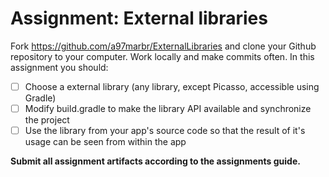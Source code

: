 # Assignment: External libraries

Fork https://github.com/a97marbr/ExternalLibraries and clone your Github repository to your computer. Work locally and make commits often. In this assignment you should:

* [ ] Choose a external library \(any library, except Picasso, accessible using Gradle\)
* [ ] Modify build.gradle to make the library API available and synchronize the project
* [ ] Use the library from your app's source code so that the result of it's usage can be seen from within the app

**Submit all assignment artifacts according to the assignments guide.**

